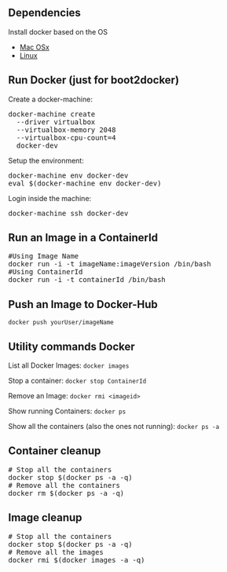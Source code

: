 ## Dependencies
Install docker based on the OS
*   [Mac OSx](https://docs.docker.com/docker-for-mac/)
*   [Linux](https://docs.docker.com/engine/installation/linux/)

## Run Docker (just for __boot2docker__)

Create a docker-machine:
<pre>
docker-machine create
  --driver virtualbox
  --virtualbox-memory 2048
  --virtualbox-cpu-count=4
  docker-dev
</pre>

Setup the environment:
<pre>
docker-machine env docker-dev
eval $(docker-machine env docker-dev)
</pre>

Login inside the machine:
<pre>
docker-machine ssh docker-dev
</pre>

## Run an Image in a ContainerId
<pre>
#Using Image Name
docker run -i -t imageName:imageVersion /bin/bash
#Using ContainerId
docker run -i -t containerId /bin/bash
</pre>

## Push an Image to Docker-Hub
`docker push yourUser/imageName`

## Utility commands Docker

List all Docker Images: `docker images`

Stop a container: `docker stop ContainerId`

Remove an Image: `docker rmi <imageid>`

Show running Containers: `docker ps`

Show all the containers (also the ones not running): `docker ps -a`

## Container cleanup

<pre>
# Stop all the containers
docker stop $(docker ps -a -q)
# Remove all the containers
docker rm $(docker ps -a -q)
</pre>

## Image cleanup
<pre>
# Stop all the containers
docker stop $(docker ps -a -q)
# Remove all the images
docker rmi $(docker images -a -q)
</pre>
